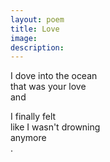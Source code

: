 ```yaml
---
layout: poem
title: Love
image: 
description:
---
```


I dove into the ocean <br>
that was your love <br>
and <br>
<!-- split -->
I finally felt <br>
like I wasn't drowning <br>
anymore<br>
.



